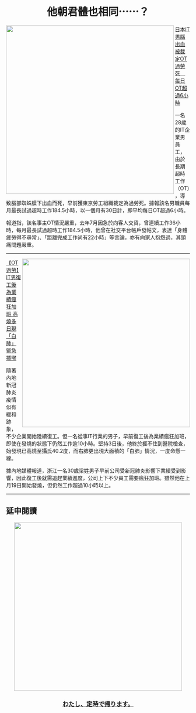 <h1 align="center">他朝君體也相同⋯⋯？</h1>
<img width="460" src="https://static02-proxy.hket.com/res/v3/image/content/2075000/2077444/jp_exmobile_20180521_c_1024.png" align="left">

[日本IT男腦出血被裁定OT過勞死　每日OT超過6小時](https://topick.hket.com/article/2077444/%E6%97%A5%E6%9C%ACIT%E7%94%B7%E8%85%A6%E5%87%BA%E8%A1%80%E8%A2%AB%E8%A3%81%E5%AE%9AOT%E9%81%8E%E5%8B%9E%E6%AD%BB%E3%80%80%E6%AF%8F%E6%97%A5OT%E8%B6%85%E9%81%8E6%E5%B0%8F%E6%99%82)

一名28歲的IT企業男員工，由於長期超時工作（OT），導致腦部蜘蛛膜下出血而死，早前獲東京勞工組織裁定為過勞死。據報該名男職員每月最長試過超時工作184.5小時，以一個月有30日計，即平均每日OT超過6小時。

報道指，該名事主OT情況嚴重，去年7月因急於向客人交貨，曾連續工作36小時，每月最長試過超時工作184.5小時，他曾在社交平台帳戶發帖文，表達「身體疲勞得不尋常」、「距離完成工作尚有22小時」等言論，亦有向家人抱怨過，其頭痛問題嚴重。

***
<img width="460" src="https://resource01-proxy.ulifestyle.com.hk/res/v3/image/content/2615000/2619418/2619418_1024.jpg" align="right"></a>

[【OT過勞】IT男復工後為業績瘋狂加班 高燒多日現「白肺」緊急插喉](https://skypost.ulifestyle.com.hk/article/2619418/%E3%80%90OT%E9%81%8E%E5%8B%9E%E3%80%91IT%E7%94%B7%E5%BE%A9%E5%B7%A5%E5%BE%8C%E7%82%BA%E6%A5%AD%E7%B8%BE%E7%98%8B%E7%8B%82%E5%8A%A0%E7%8F%AD%20%E9%AB%98%E7%87%92%E5%A4%9A%E6%97%A5%E7%8F%BE%E3%80%8C%E7%99%BD%E8%82%BA%E3%80%8D%E7%B7%8A%E6%80%A5%E6%8F%92%E5%96%89)

隨著內地新冠肺炎疫情似有緩和跡象，不少企業開始陸續復工。但一名從事IT行業的男子，早前復工後為業績瘋狂加班，即使在發燒的狀態下仍然工作逾10小時。堅持3日後，他終於捱不住到醫院檢查，始發現已高燒至攝氏40.2度，而右肺更出現大面積的「白肺」情況，一度命懸一線。

據內地媒體報道，浙江一名30歲梁姓男子早前公司受新冠肺炎影響下業績受到影響，因此復工後就需追趕業績進度，公司上下不少員工需要瘋狂加班。雖然他在上月19日開始發燒，但仍然工作超過10小時以上。

***

## 延申閱讀
<p align="center">
  <a href="https://www.tbs.co.jp/watatei/">
    <img src="https://www.tbs.co.jp/watatei/img/ogp.png" width="460"/>
  </a>
</p>
<h3 align="center"><a href="https://www.tbs.co.jp/watatei/">わたし、定時で帰ります。</a></h3>

